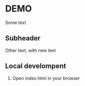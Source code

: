 # DEMO

Some text

## Subheader

Other text, with new text

## Local develompent

1. Open index.html in your browser
